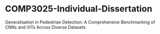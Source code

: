 # COMP3025-Individual-Dissertation
 Generalisation in Pedestrian Detection: A  Comprehensive Benchmarking of CNNs and ViTs  Across Diverse Datasets
